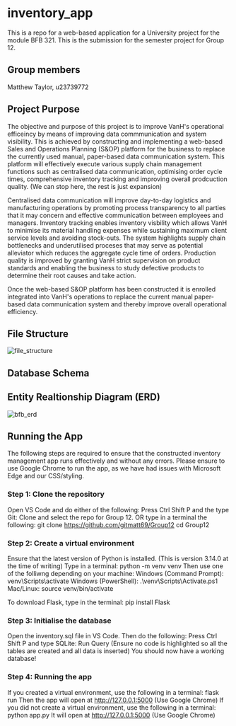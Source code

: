 # inventory_app
This is a repo for a web-based application for a University project for the module BFB 321. This is the submission for the semester project for Group 12.

## Group members
Matthew Taylor, u23739772

## Project Purpose
The objective and purpose of this project is to improve VanH's operational efficeincy by means of improving data commmunication and system visibility. This is achieved by constructing and implementing a web-based Sales and Operations Planning (S&OP) platform for the business to replace the currently used manual, paper-based data communication system. This platform will effectively execute various supply chain management functions such as centralised data communication, optimising order cycle times, comprehensive inventory tracking and improving overall prodcuction quality. (We can stop here, the rest is just expansion)

Centralised data communication will improve day-to-day logistics and manufacturing operations by promoting process transparency to all parties that it may concern and effective communication between employees and managers. Inventory tracking enables inventory visbility which allows VanH to minimise its material handling expenses while sustaining maximum client service levels and avoiding stock-outs. The system highlights supply chain bottlenecks and underutilised proceses that may serve as potential alleviator which reduces the aggregate cycle time of orders. Production quality is improved by granting VanH strict supervision on product standards and enabling the business to study defective products to determine their root causes and take action. 

Once the web-based S&OP platform has been constructed it is enrolled integrated into VanH's operations to replace the current manual paper-based data communication system and thereby improve overall operational efficiency.

## File Structure 
![file_structure](https://github.com/user-attachments/assets/ff9550c1-b3b1-4505-9a64-c07e60c0b79b)

## Database Schema
## Entity Realtionship Diagram (ERD)
![bfb_erd](https://github.com/user-attachments/assets/3f3426a5-f8c3-4f88-9ad1-bf38cb00faff)


## Running the App
The following steps are required to ensure that the constructed inventory management app runs effectively and without any errors.
Please ensure to use Google Chrome to run the app, as we have had issues with Microsoft Edge and our CSS/styling. 
### Step 1: Clone the repository
Open VS Code and do either of the following: 
Press Ctrl Shift P and the type Git: Clone and select the repo for Group 12. 
OR type in a terminal the following: 
git clone https://github.com/gitmatt69/Group12
cd Group12
### Step 2: Create a virtual environment
Ensure that the latest version of Python is installed. (This is version 3.14.0 at the time of writing)
Type in a terminal: python -m venv venv
Then use one of the folliwng depending on your machine:
Windows (Command Prompt): venv\Scripts\activate
Windows (PowerShell): .\venv\Scripts\Activate.ps1
Mac/Linux: source venv/bin/activate

To download Flask, type in the terminal: pip install Flask

### Step 3: Initialise the database
Open the inventory.sql file in VS Code. Then do the following: 
Press Ctrl Shift P and type SQLite: Run Query  (Ensure no code is highlighted so all the tables are created and all data is inserted)
You should now have a working database! 
### Step 4: Running the app
If you created a virtual environment, use the following in a terminal: flask run
Then the app will open at http://127.0.0.1:5000 (Use Google Chrome) 
If you did not create a virtual environment, use the following in a terminal: python app.py
It will open at http://127.0.0.1:5000 (Use Google Chrome) 
